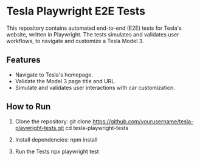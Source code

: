 # Tesla Playwright E2E Tests

This repository contains automated end-to-end (E2E) tests for Tesla's website, written in Playwright. The tests simulates and validates user workflows, to navigate and customize a Tesla Model 3.

## Features

- Navigate to Tesla's homepage.
- Validate the Model 3 page title and URL.
- Simulate and validates user interactions with car customization.

## How to Run

1. Clone the repository:
   git clone https://github.com/yourusername/tesla-playwright-tests.git
   cd tesla-playwright-tests

2. Install dependencies:
   npm install

3. Run the Tests
   npx playwright test

